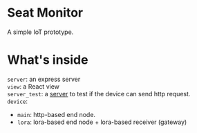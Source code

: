 # Seat Monitor
A simple IoT prototype.

# What's inside
`server`: an express server\
`view`: a React view\
`server_test`: a <a href = "https://iot-test-server.herokuapp.com/">server</a> to test if the device can send http request.\
`device`:
* `main`: http-based end node.
* `lora`: lora-based end node + lora-based receiver (gateway)

